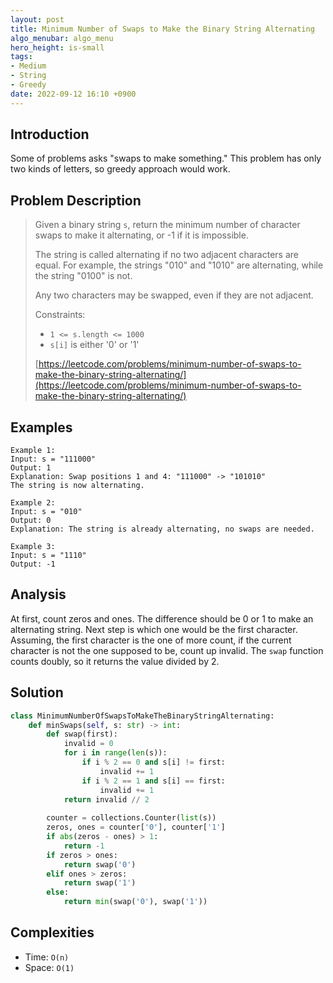 ```yaml
---
layout: post
title: Minimum Number of Swaps to Make the Binary String Alternating
algo_menubar: algo_menu
hero_height: is-small
tags:
- Medium
- String
- Greedy
date: 2022-09-12 16:10 +0900
---
```

## Introduction
Some of problems asks "swaps to make something."
This problem has only two kinds of letters, so greedy approach would work.

## Problem Description
> Given a binary string `s`, return the minimum number of character swaps to make it alternating,
> or -1 if it is impossible.
>
> The string is called alternating if no two adjacent characters are equal.
> For example, the strings "010" and "1010" are alternating, while the string "0100" is not.
>
> Any two characters may be swapped, even if they are not adjacent.
>
> Constraints:
> - `1 <= s.length <= 1000`
> - `s[i]` is either '0' or '1'
>
> [https://leetcode.com/problems/minimum-number-of-swaps-to-make-the-binary-string-alternating/](https://leetcode.com/problems/minimum-number-of-swaps-to-make-the-binary-string-alternating/)

## Examples
```
Example 1:
Input: s = "111000"
Output: 1
Explanation: Swap positions 1 and 4: "111000" -> "101010"
The string is now alternating.
```

```
Example 2:
Input: s = "010"
Output: 0
Explanation: The string is already alternating, no swaps are needed.
```

```
Example 3:
Input: s = "1110"
Output: -1
```

## Analysis
At first, count zeros and ones.
The difference should be 0 or 1 to make an alternating string.
Next step is which one would be the first character.
Assuming, the first character is the one of more count,
if the current character is not the one supposed to be, count up invalid.
The `swap` function counts doubly, so it returns the value divided by 2.

## Solution
```python
class MinimumNumberOfSwapsToMakeTheBinaryStringAlternating:
    def minSwaps(self, s: str) -> int:
        def swap(first):
            invalid = 0
            for i in range(len(s)):
                if i % 2 == 0 and s[i] != first:
                    invalid += 1
                if i % 2 == 1 and s[i] == first:
                    invalid += 1
            return invalid // 2
    
        counter = collections.Counter(list(s))
        zeros, ones = counter['0'], counter['1']
        if abs(zeros - ones) > 1:
            return -1
        if zeros > ones:
            return swap('0')
        elif ones > zeros:
            return swap('1')
        else:
            return min(swap('0'), swap('1'))
```

## Complexities
- Time: `O(n)`
- Space: `O(1)`
 
